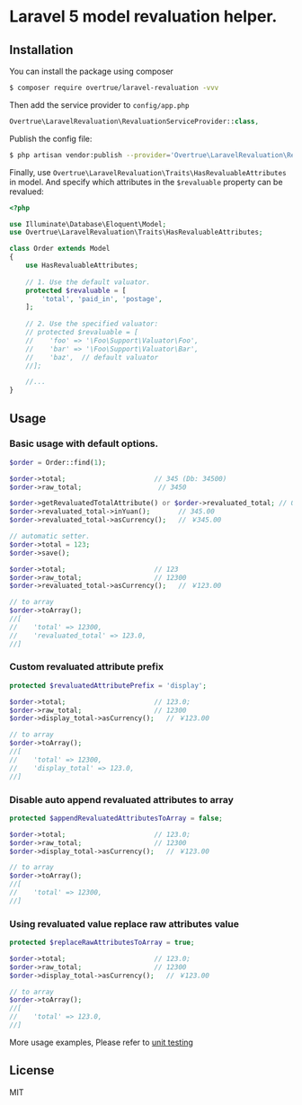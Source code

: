 # Laravel 5 model revaluation helper.



## Installation

You can install the package using composer

```sh
$ composer require overtrue/laravel-revaluation -vvv
```

Then add the service provider to `config/app.php`

```php
Overtrue\LaravelRevaluation\RevaluationServiceProvider::class,
```

Publish the config file:

```sh
$ php artisan vendor:publish --provider='Overtrue\LaravelRevaluation\RevaluationServiceProvider'
```

Finally, use `Overtrue\LaravelRevaluation\Traits\HasRevaluableAttributes` in model. And specify which attributes in the `$revaluable` property can be revalued:

```php
<?php

use Illuminate\Database\Eloquent\Model;
use Overtrue\LaravelRevaluation\Traits\HasRevaluableAttributes;

class Order extends Model
{
    use HasRevaluableAttributes;
    
    // 1. Use the default valuator.
    protected $revaluable = [
        'total', 'paid_in', 'postage',
    ];
    
    // 2. Use the specified valuator:
    // protected $revaluable = [
    //    'foo' => '\Foo\Support\Valuator\Foo',
    //    'bar' => '\Foo\Support\Valuator\Bar',
    //    'baz',  // default valuator
    //];

    //...
}
```

## Usage


### Basic usage with default options.

```php
$order = Order::find(1);

$order->total;                      // 345 (Db: 34500)
$order->raw_total;                   // 3450

$order->getRevaluatedTotalAttribute() or $order->revaluated_total; // Overtrue\LaravelRevaluation\Valuators\RmbCent
$order->revaluated_total->inYuan();       // 345.00
$order->revaluated_total->asCurrency();   // ￥345.00

// automatic setter.
$order->total = 123;
$order->save();

$order->total;                      // 123
$order->raw_total;                  // 12300
$order->revaluated_total->asCurrency();   // ￥123.00

// to array
$order->toArray();
//[
//    'total' => 12300,
//    'revaluated_total' => 123.0,
//]
```

### Custom revaluated attribute prefix

```php
protected $revaluatedAttributePrefix = 'display';

$order->total;                      // 123.0;
$order->raw_total;                  // 12300
$order->display_total->asCurrency();   // ￥123.00

// to array
$order->toArray();
//[
//    'total' => 12300,
//    'display_total' => 123.0,
//]
```

### Disable auto append revaluated attributes to array

```php
protected $appendRevaluatedAttributesToArray = false;

$order->total;                      // 123.0;
$order->raw_total;                  // 12300
$order->display_total->asCurrency();   // ￥123.00

// to array
$order->toArray();
//[
//    'total' => 12300,
//]
```

### Using revaluated value replace raw attributes value

```php
protected $replaceRawAttributesToArray = true;

$order->total;                      // 123.0;
$order->raw_total;                  // 12300
$order->display_total->asCurrency();   // ￥123.00

// to array
$order->toArray();
//[
//    'total' => 123.0,
//]
```

More usage examples, Please refer to [unit testing](https://github.com/overtrue/laravel-revaluation/tree/master/tests) 

## License

MIT